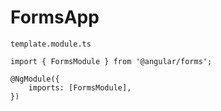 # FormsApp

`template.module.ts`

    import { FormsModule } from '@angular/forms';

    @NgModule({
        imports: [FormsModule],
    })